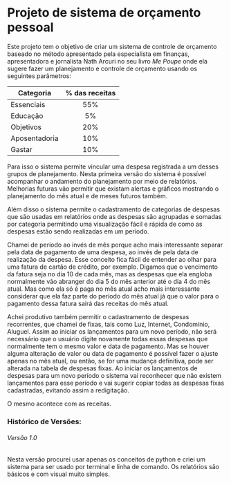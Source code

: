 # Projeto de sistema de orçamento pessoal

Este projeto tem o objetivo de criar um sistema de controle de orçamento
baseado no método apresentado pela especialista em finanças, apresentadora e
jornalista Nath Arcuri no seu livro *Me Poupe* onde ela sugere fazer um
planejamento e controle de orçamento usando os seguintes parâmetros:

Categoria     | % das receitas
------------- | :------------:
Essenciais    | 55%
Educação      | 5%
Objetivos     | 20%
Aposentadoria | 10%
Gastar        | 10%

Para isso o sistema permite vincular uma despesa registrada a um desses grupos
de planejamento. Nesta primeira versão do sistema é possível acompanhar o
andamento do planejamento por meio de relatórios. Melhorias futuras vão
permitir que existam alertas e gráficos mostrando o planejamento do mês atual
e de meses futuros também.

Além disso o sistema permite o cadastramento de categorias de despesas que
são usadas em relatórios onde as despesas são agrupadas e somadas por categoria
permitindo uma visualização fácil e rápida de como as despesas estão sendo 
realizadas em um período.

Chamei de período ao invés de mês porque acho mais interessante separar pela
data de pagamento de uma despesa, ao invés de pela data de realização da
despesa. Esse conceito fica fácil de entender ao olhar para uma fatura de
cartão de crédito, por exemplo. Digamos que o vencimento da fatura seja no dia
10 de cada mês, mas as despesas que ela engloba normalmente vão abranger do dia
5 do mês anterior até o dia 4 do mês atual. Mas como ela só é paga no mês atual
acho mais interessante considerar que ela faz parte do período do mês atual já
que o valor para o pagamento dessa fatura sairá das receitas do mês atual.

Achei produtivo também permitir o cadastramento de despesas recorrentes, que
chamei de fixas, tais como Luz, Internet, Condomínio, Aluguel. Assim ao iniciar
os lançamentos para um novo período, não será necessário que o usuário digite
novamente todas essas despesas que normalmente tem o mesmo valor e data de
pagamento. Mas se houver alguma alteração de valor ou data de pagamento é
possível fazer o ajuste apenas no mês atual, ou então, se for uma mudança
definitiva, pode ser alterada na tabela de despesas fixas. Ao iniciar os
lançamentos de despesas para um novo período o sistema vai reconhecer que não
existem lançamentos para esse período e vai sugerir copiar todas as despesas
fixas cadastradas, evitando assim a redigitação.

O mesmo acontece com as receitas.

### Histórico de Versões:

###### Versão 1.0

Nesta versão procurei usar apenas os conceitos de python e criei um sistema
para ser usado por terminal e linha de comando. Os relatórios são básicos e
com visual muito simples.
